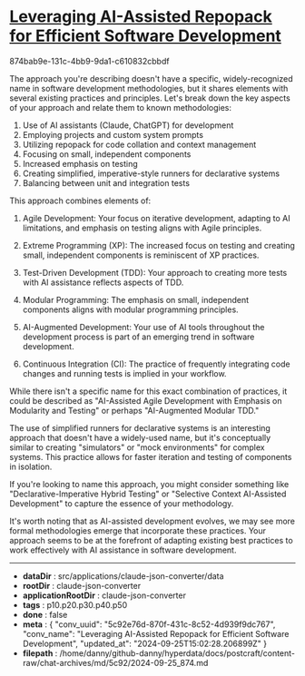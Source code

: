 # [Leveraging AI-Assisted Repopack for Efficient Software Development](https://claude.ai/chat/5c92e76d-870f-431c-8c52-4d939f9dc767)

874bab9e-131c-4bb9-9da1-c610832cbbdf

 The approach you're describing doesn't have a specific, widely-recognized name in software development methodologies, but it shares elements with several existing practices and principles. Let's break down the key aspects of your approach and relate them to known methodologies:

1. Use of AI assistants (Claude, ChatGPT) for development
2. Employing projects and custom system prompts
3. Utilizing repopack for code collation and context management
4. Focusing on small, independent components
5. Increased emphasis on testing
6. Creating simplified, imperative-style runners for declarative systems
7. Balancing between unit and integration tests

This approach combines elements of:

1. Agile Development: Your focus on iterative development, adapting to AI limitations, and emphasis on testing aligns with Agile principles.

2. Extreme Programming (XP): The increased focus on testing and creating small, independent components is reminiscent of XP practices.

3. Test-Driven Development (TDD): Your approach to creating more tests with AI assistance reflects aspects of TDD.

4. Modular Programming: The emphasis on small, independent components aligns with modular programming principles.

5. AI-Augmented Development: Your use of AI tools throughout the development process is part of an emerging trend in software development.

6. Continuous Integration (CI): The practice of frequently integrating code changes and running tests is implied in your workflow.

While there isn't a specific name for this exact combination of practices, it could be described as "AI-Assisted Agile Development with Emphasis on Modularity and Testing" or perhaps "AI-Augmented Modular TDD."

The use of simplified runners for declarative systems is an interesting approach that doesn't have a widely-used name, but it's conceptually similar to creating "simulators" or "mock environments" for complex systems. This practice allows for faster iteration and testing of components in isolation.

If you're looking to name this approach, you might consider something like "Declarative-Imperative Hybrid Testing" or "Selective Context AI-Assisted Development" to capture the essence of your methodology.

It's worth noting that as AI-assisted development evolves, we may see more formal methodologies emerge that incorporate these practices. Your approach seems to be at the forefront of adapting existing best practices to work effectively with AI assistance in software development.

---

* **dataDir** : src/applications/claude-json-converter/data
* **rootDir** : claude-json-converter
* **applicationRootDir** : claude-json-converter
* **tags** : p10.p20.p30.p40.p50
* **done** : false
* **meta** : {
  "conv_uuid": "5c92e76d-870f-431c-8c52-4d939f9dc767",
  "conv_name": "Leveraging AI-Assisted Repopack for Efficient Software Development",
  "updated_at": "2024-09-25T15:02:28.206899Z"
}
* **filepath** : /home/danny/github-danny/hyperdata/docs/postcraft/content-raw/chat-archives/md/5c92/2024-09-25_874.md
